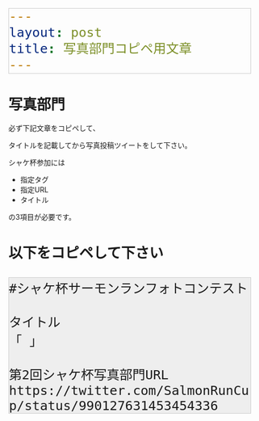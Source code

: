 ```yaml
---
layout: post
title: 写真部門コピペ用文章
---
```

<style>
pre {
    white-space: pre-wrap;
    word-break: break-all;

    border: 1px solid #ccc;
    background: #eee;
}

p, pre { width: 95%; }

@media (max-width: 360px) {
    pre { font-size: 26px; }
}
@media (min-width: 361px) {
    pre { font-size: 30px; }
}
</style>

# 写真部門
必ず下記文章をコピペして、

タイトルを記載してから写真投稿ツイートをして下さい。 

シャケ杯参加には

* 指定タグ
* 指定URL
* タイトル

の3項目が必要です。

# 以下をコピペして下さい
```
#シャケ杯サーモンランフォトコンテスト

タイトル
「 」

第2回シャケ杯写真部門URL
https://twitter.com/SalmonRunCup/status/990127631453454336
```
